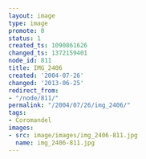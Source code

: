 ```yaml
---
layout: image
type: image
promote: 0
status: 1
created_ts: 1090861626
changed_ts: 1372159401
node_id: 811
title: IMG_2406
created: '2004-07-26'
changed: '2013-06-25'
redirect_from:
- "/node/811/"
permalink: "/2004/07/26/img_2406/"
tags:
- Coromandel
images:
- src: image/images/img_2406-811.jpg
  name: img_2406-811.jpg
---
```


